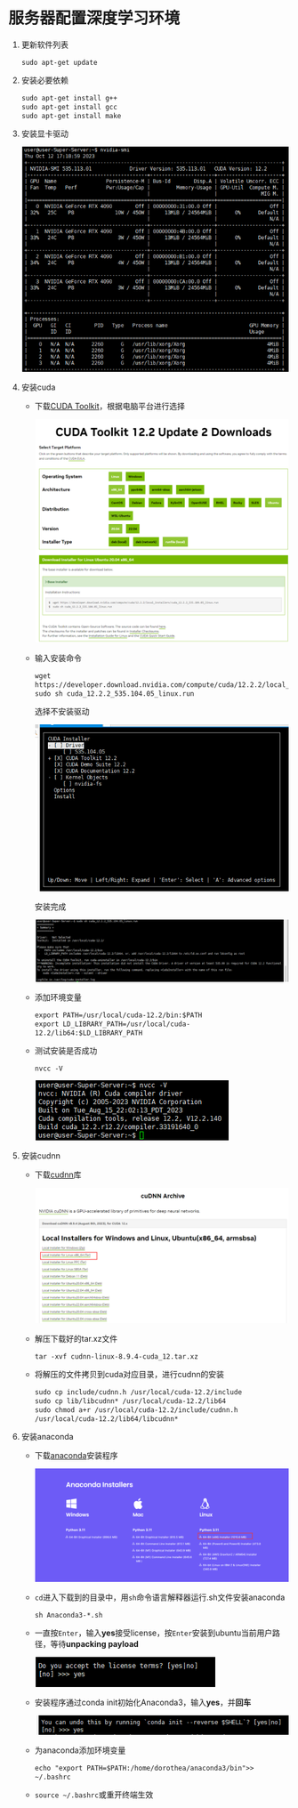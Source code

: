 

# 服务器配置深度学习环境

1. 更新软件列表

   ```shell
   sudo apt-get update
   ```

2. 安装必要依赖

   ```shell
   sudo apt-get install g++ 
   sudo apt-get install gcc
   sudo apt-get install make
   ```

 3. 安装显卡驱动

    ![image-20231012173129619](https://raw.githubusercontent.com/Thea-wyj/pic/main/image-20231012173129619.png)

 4. 安装cuda

    - 下载[CUDA Toolkit](https://developer.nvidia.com/cuda-downloads)，根据电脑平台进行选择

      ![image-20231012172945501](https://raw.githubusercontent.com/Thea-wyj/pic/main/image-20231012172945501.png)

    - 输入安装命令

      ```shell
      wget https://developer.download.nvidia.com/compute/cuda/12.2.2/local_installers/cuda_12.2.2_535.104.05_linux.run
      sudo sh cuda_12.2.2_535.104.05_linux.run
      ```

      选择不安装驱动

      ![image-20231012174146167](https://raw.githubusercontent.com/Thea-wyj/pic/main/image-20231012174146167.png)

      安装完成

      ![image-20231012180056041](https://raw.githubusercontent.com/Thea-wyj/pic/main/image-20231012180056041.png)

    - 添加环境变量

      ```shell
      export PATH=/usr/local/cuda-12.2/bin:$PATH
      export LD_LIBRARY_PATH=/usr/local/cuda-12.2/lib64:$LD_LIBRARY_PATH
      ```

    - 测试安装是否成功

      ```shell
      nvcc -V
      ```

      ![image-20231012182021384](https://raw.githubusercontent.com/Thea-wyj/pic/main/image-20231012182021384.png)

 5. 安装cudnn

    - 下载[cudnn](https://developer.nvidia.com/rdp/cudnn-archive)库

      ![image-20231012184132439](https://raw.githubusercontent.com/Thea-wyj/pic/main/image-20231012184132439.png)

    - 解压下载好的tar.xz文件

      ```shell
      tar -xvf cudnn-linux-8.9.4-cuda_12.tar.xz
      ```

    - 将解压的文件拷贝到cuda对应目录，进行cudnn的安装

      ```SHELL
      sudo cp include/cudnn.h /usr/local/cuda-12.2/include
      sudo cp lib/libcudnn* /usr/local/cuda-12.2/lib64
      sudo chmod a+r /usr/local/cuda-12.2/include/cudnn.h /usr/local/cuda-12.2/lib64/libcudnn*
      ```

 6. 安装anaconda

    - 下载[anaconda](https://www.anaconda.com/download#downloads)安装程序
    
      ![image-20231012185609809](https://raw.githubusercontent.com/Thea-wyj/pic/main/image-20231012185609809.png)
    
    - `cd`进入下载到的目录中，用`sh`命令语言解释器运行.sh文件安装anaconda
    
      ```shell
      sh Anaconda3-*.sh
      ```
    
    - 一直按`Enter`，输入**yes**接受license，按`Enter`安装到ubuntu当前用户路径，等待**unpacking payload**
    
      ![image-20231012191924526](https://raw.githubusercontent.com/Thea-wyj/pic/main/image-20231012191924526.png)
    
    - 安装程序通过conda init初始化Anaconda3，输入**yes**，并**回车**
    
      ![image-20231012191937062](https://raw.githubusercontent.com/Thea-wyj/pic/main/image-20231012191937062.png)
    
    - 为anaconda添加环境变量
    
      ```shell
      echo "export PATH=$PATH:/home/dorothea/anaconda3/bin">> ~/.bashrc
      ```
    
    - `source ~/.bashrc`或重开终端生效